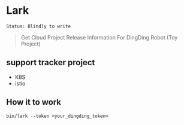 # Lark

```
Status: Blindly to write
```

> Get Cloud Project Release Information For DingDing Robot (Toy Project)

## support tracker project

* K8S
* istio

## How it to work

```
bin/lark --token <your_dingding_token>
```
